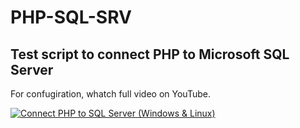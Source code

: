 ﻿# PHP-SQL-SRV
## Test script to connect PHP to Microsoft SQL Server

For confugiration, whatch full video on YouTube.

[![Connect PHP to SQL Server (Windows & Linux)](http://img.youtube.com/vi/Kce_HFQQpvc/0.jpg)](http://www.youtube.com/watch?v=Kce_HFQQpvc "Connect PHP to SQL Server (Windows & Linux)")
